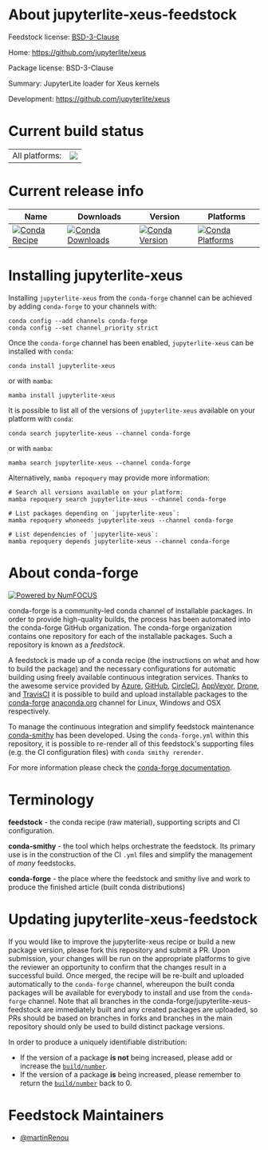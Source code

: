 About jupyterlite-xeus-feedstock
================================

Feedstock license: [BSD-3-Clause](https://github.com/conda-forge/jupyterlite-xeus-feedstock/blob/main/LICENSE.txt)

Home: https://github.com/jupyterlite/xeus

Package license: BSD-3-Clause

Summary: JupyterLite loader for Xeus kernels

Development: https://github.com/jupyterlite/xeus

Current build status
====================


<table><tr><td>All platforms:</td>
    <td>
      <a href="https://dev.azure.com/conda-forge/feedstock-builds/_build/latest?definitionId=21288&branchName=main">
        <img src="https://dev.azure.com/conda-forge/feedstock-builds/_apis/build/status/jupyterlite-xeus-feedstock?branchName=main">
      </a>
    </td>
  </tr>
</table>

Current release info
====================

| Name | Downloads | Version | Platforms |
| --- | --- | --- | --- |
| [![Conda Recipe](https://img.shields.io/badge/recipe-jupyterlite--xeus-green.svg)](https://anaconda.org/conda-forge/jupyterlite-xeus) | [![Conda Downloads](https://img.shields.io/conda/dn/conda-forge/jupyterlite-xeus.svg)](https://anaconda.org/conda-forge/jupyterlite-xeus) | [![Conda Version](https://img.shields.io/conda/vn/conda-forge/jupyterlite-xeus.svg)](https://anaconda.org/conda-forge/jupyterlite-xeus) | [![Conda Platforms](https://img.shields.io/conda/pn/conda-forge/jupyterlite-xeus.svg)](https://anaconda.org/conda-forge/jupyterlite-xeus) |

Installing jupyterlite-xeus
===========================

Installing `jupyterlite-xeus` from the `conda-forge` channel can be achieved by adding `conda-forge` to your channels with:

```
conda config --add channels conda-forge
conda config --set channel_priority strict
```

Once the `conda-forge` channel has been enabled, `jupyterlite-xeus` can be installed with `conda`:

```
conda install jupyterlite-xeus
```

or with `mamba`:

```
mamba install jupyterlite-xeus
```

It is possible to list all of the versions of `jupyterlite-xeus` available on your platform with `conda`:

```
conda search jupyterlite-xeus --channel conda-forge
```

or with `mamba`:

```
mamba search jupyterlite-xeus --channel conda-forge
```

Alternatively, `mamba repoquery` may provide more information:

```
# Search all versions available on your platform:
mamba repoquery search jupyterlite-xeus --channel conda-forge

# List packages depending on `jupyterlite-xeus`:
mamba repoquery whoneeds jupyterlite-xeus --channel conda-forge

# List dependencies of `jupyterlite-xeus`:
mamba repoquery depends jupyterlite-xeus --channel conda-forge
```


About conda-forge
=================

[![Powered by
NumFOCUS](https://img.shields.io/badge/powered%20by-NumFOCUS-orange.svg?style=flat&colorA=E1523D&colorB=007D8A)](https://numfocus.org)

conda-forge is a community-led conda channel of installable packages.
In order to provide high-quality builds, the process has been automated into the
conda-forge GitHub organization. The conda-forge organization contains one repository
for each of the installable packages. Such a repository is known as a *feedstock*.

A feedstock is made up of a conda recipe (the instructions on what and how to build
the package) and the necessary configurations for automatic building using freely
available continuous integration services. Thanks to the awesome service provided by
[Azure](https://azure.microsoft.com/en-us/services/devops/), [GitHub](https://github.com/),
[CircleCI](https://circleci.com/), [AppVeyor](https://www.appveyor.com/),
[Drone](https://cloud.drone.io/welcome), and [TravisCI](https://travis-ci.com/)
it is possible to build and upload installable packages to the
[conda-forge](https://anaconda.org/conda-forge) [anaconda.org](https://anaconda.org/)
channel for Linux, Windows and OSX respectively.

To manage the continuous integration and simplify feedstock maintenance
[conda-smithy](https://github.com/conda-forge/conda-smithy) has been developed.
Using the ``conda-forge.yml`` within this repository, it is possible to re-render all of
this feedstock's supporting files (e.g. the CI configuration files) with ``conda smithy rerender``.

For more information please check the [conda-forge documentation](https://conda-forge.org/docs/).

Terminology
===========

**feedstock** - the conda recipe (raw material), supporting scripts and CI configuration.

**conda-smithy** - the tool which helps orchestrate the feedstock.
                   Its primary use is in the construction of the CI ``.yml`` files
                   and simplify the management of *many* feedstocks.

**conda-forge** - the place where the feedstock and smithy live and work to
                  produce the finished article (built conda distributions)


Updating jupyterlite-xeus-feedstock
===================================

If you would like to improve the jupyterlite-xeus recipe or build a new
package version, please fork this repository and submit a PR. Upon submission,
your changes will be run on the appropriate platforms to give the reviewer an
opportunity to confirm that the changes result in a successful build. Once
merged, the recipe will be re-built and uploaded automatically to the
`conda-forge` channel, whereupon the built conda packages will be available for
everybody to install and use from the `conda-forge` channel.
Note that all branches in the conda-forge/jupyterlite-xeus-feedstock are
immediately built and any created packages are uploaded, so PRs should be based
on branches in forks and branches in the main repository should only be used to
build distinct package versions.

In order to produce a uniquely identifiable distribution:
 * If the version of a package **is not** being increased, please add or increase
   the [``build/number``](https://docs.conda.io/projects/conda-build/en/latest/resources/define-metadata.html#build-number-and-string).
 * If the version of a package **is** being increased, please remember to return
   the [``build/number``](https://docs.conda.io/projects/conda-build/en/latest/resources/define-metadata.html#build-number-and-string)
   back to 0.

Feedstock Maintainers
=====================

* [@martinRenou](https://github.com/martinRenou/)


<!-- dummy commit to enable rerendering -->

